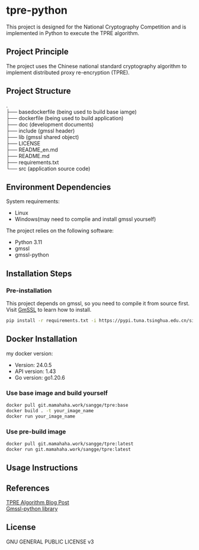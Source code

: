 # tpre-python

This project is designed for the National Cryptography Competition and is implemented in Python to execute the TPRE algorithm.

## Project Principle

The project uses the Chinese national standard cryptography algorithm to implement distributed proxy re-encryption (TPRE).

## Project Structure
.  
├── basedockerfile (being used to build base iamge)  
├── dockerfile (being used to build application)  
├── doc (development documents)  
├── include (gmssl header)  
├── lib (gmssl shared object)  
├── LICENSE  
├── README_en.md  
├── README.md  
├── requirements.txt  
└── src (application source code)  

## Environment Dependencies

System requirements:  
- Linux
- Windows(may need to complie and install gmssl yourself)

The project relies on the following software:  
- Python 3.11
- gmssl
- gmssl-python

## Installation Steps

### Pre-installation
This project depends on gmssl, so you need to compile it from source first.  
Visit [GmSSL](https://github.com/guanzhi/GmSSL) to learn how to install.  

```bash
pip install -r requirements.txt -i https://pypi.tuna.tsinghua.edu.cn/simple
```


## Docker Installation
my docker version:
- Version:           24.0.5
- API version:       1.43
- Go version:        go1.20.6

### Use base image and build yourself
```bash
docker pull git.mamahaha.work/sangge/tpre:base  
docker build . -t your_image_name
docker run your_image_name
```

### Use pre-build image
```bash
docker pull git.mamahaha.work/sangge/tpre:latest
docker run git.mamahaha.work/sangge/tpre:latest
```

## Usage Instructions


## References  
[TPRE Algorithm Blog Post](https://www.cnblogs.com/pam-sh/p/17364656.html#tprelib%E7%AE%97%E6%B3%95)  
[Gmssl-python library](https://github.com/GmSSL/GmSSL-Python)


## License
GNU GENERAL PUBLIC LICENSE v3
